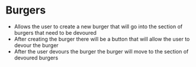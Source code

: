 # Burgers

* Allows the user to create a new burger that will go into the section of burgers
    that need to be devoured 
* After creating the burger there will be a button that will allow the user to devour the burger
* After the user devours the burger the burger will move to the section of devoured burgers

